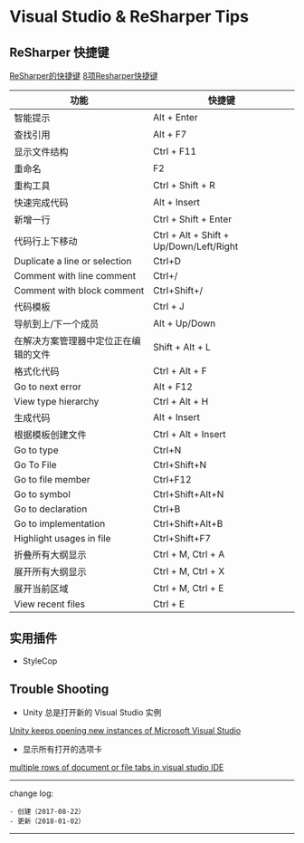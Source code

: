 # Visual Studio & ReSharper Tips

## ReSharper 快捷键

[ReSharper的快捷键](https://my.oschina.net/u/935978/blog/131287)
[8项Resharper快捷键](http://www.cnblogs.com/redmoon/p/4458697.html)

| 功能 | 快捷键 |
| --- | --- |
| 智能提示 | Alt + Enter |
| 查找引用 | Alt + F7 |
| 显示文件结构 | Ctrl + F11 |
| 重命名 | F2 |
| 重构工具 | Ctrl + Shift + R |
| 快速完成代码 | Alt + Insert |
| 新增一行 | Ctrl + Shift + Enter |
| 代码行上下移动 | Ctrl + Alt + Shift + Up/Down/Left/Right |
| Duplicate a line or selection | Ctrl+D |
| Comment with line comment | Ctrl+/ |
| Comment with block comment | Ctrl+Shift+/ |
| 代码模板 | Ctrl + J |
| 导航到上/下一个成员 | Alt + Up/Down |
| 在解决方案管理器中定位正在编辑的文件 | Shift + Alt + L |
| 格式化代码 | Ctrl + Alt + F |
| Go to next error | Alt + F12 |
| View type hierarchy | Ctrl + Alt + H |
| 生成代码 | Alt + Insert |
| 根据模板创建文件 | Ctrl + Alt + Insert |
| Go to type | Ctrl+N |
| Go To File | Ctrl+Shift+N |
| Go to file member | Ctrl+F12 |
| Go to symbol	 | Ctrl+Shift+Alt+N |
| Go to declaration | Ctrl+B |
| Go to implementation | Ctrl+Shift+Alt+B |
| Highlight usages in file |	Ctrl+Shift+F7 |
| 折叠所有大纲显示 | Ctrl + M, Ctrl + A |
| 展开所有大纲显示 | Ctrl + M, Ctrl + X |
| 展开当前区域 | Ctrl + M, Ctrl + E |
| View recent files | Ctrl + E |

## 实用插件

* StyleCop

## Trouble Shooting

* Unity 总是打开新的 Visual Studio 实例

[Unity keeps opening new instances of Microsoft Visual Studio](http://answers.unity3d.com/questions/1078859/unity-keeps-opening-new-instances-of-microsoft-vis.html)

* 显示所有打开的选项卡

[multiple rows of document or file tabs in visual studio IDE](https://stackoverflow.com/questions/37121040/multiple-rows-of-document-or-file-tabs-in-visual-studio-ide/40668536)

---

change log: 

	- 创建（2017-08-22）
	- 更新（2018-01-02）

---


